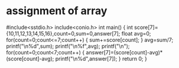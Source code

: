 # assignment of array




#include<sstdio.h>
include<conio.h>
int main()
{
int score[7]={10,11,12,13,14,15,16},count=0,sum=0,answer[7];
float avg=0;
for(count=0;count<=7;count++)
{
sum+=score[count];
}
avg=sum/7;
printf("\n%d",sum);
printf("\n%f",avg);
printf("\n");
for(count=0;count<7;count++)
{
answer[7]=(score[count]-avg)*(score[count]-avg);
printf("\n%d",answer[7]);
}
return 0;
}
